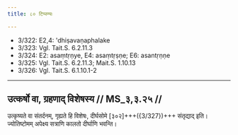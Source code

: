 ```yaml
---
title: ८० टिप्पण्यः

---
```

- 3/322: E2,4: 'dhiṣavaṇaphalake
- 3/323: Vgl. Tait.S. 6.2.11.3
- 3/324: E2: asaṃtṛṇye, E4: asaṃtṛṣṇe; E6: asantṛṇṇe
- 3/325: Vgl. Tait.S. 6.2.11.3; Mait.S. 1.10.13
- 3/326: Vgl. Tait.S. 6.1.10.1-2

____________________________________________


## उत्कर्षो वा, ग्रहणाद् विशेषस्य // MS_३,३.२५ //

उत्कृष्यते वा संतर्दनम्, गृह्यते हि विशेषः, दीर्घसोमे [३०२]+++({3/327})+++ संतृद्याद् इति। ज्योतिष्टोमम् अपेक्ष्य सत्राणि कालतो दीर्घाणि भवन्ति।
